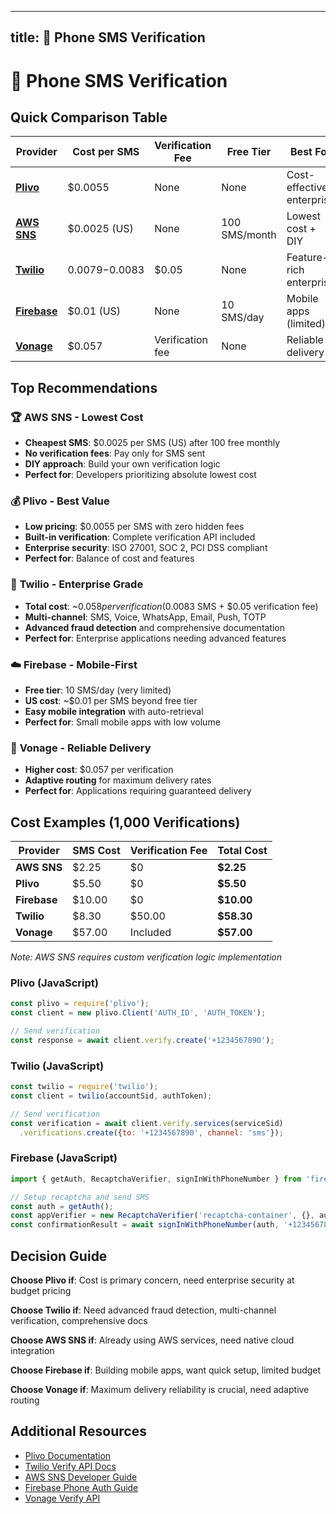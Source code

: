 -----
title: 📱 Phone SMS Verification
-----

# 📱 Phone SMS Verification 

## Quick Comparison Table

| Provider | Cost per SMS | Verification Fee | Free Tier | Best For |
|----------|-------------|------------------|-----------|----------|
| **[Plivo](https://www.plivo.com/verify/)** | $0.0055 | None | None | Cost-effective enterprise |
| **[AWS SNS](https://aws.amazon.com/sns/)** | $0.0025 (US) | None | 100 SMS/month | Lowest cost + DIY |
| **[Twilio](https://www.twilio.com/verify)** | $0.0079-$0.0083 | $0.05 | None | Feature-rich enterprise |
| **[Firebase](https://firebase.google.com/docs/auth/web/phone-auth)** | $0.01 (US) | None | 10 SMS/day | Mobile apps (limited) |
| **[Vonage](https://www.vonage.com/communications-apis/verify/)** | $0.057 | Verification fee | None | Reliable delivery |

## Top Recommendations

### 🏆 **AWS SNS** - Lowest Cost
- **Cheapest SMS**: $0.0025 per SMS (US) after 100 free monthly
- **No verification fees**: Pay only for SMS sent
- **DIY approach**: Build your own verification logic
- **Perfect for**: Developers prioritizing absolute lowest cost

### 💰 **Plivo** - Best Value
- **Low pricing**: $0.0055 per SMS with zero hidden fees
- **Built-in verification**: Complete verification API included
- **Enterprise security**: ISO 27001, SOC 2, PCI DSS compliant
- **Perfect for**: Balance of cost and features

### 🚀 **Twilio** - Enterprise Grade
- **Total cost**: ~$0.058 per verification ($0.0083 SMS + $0.05 verification fee)
- **Multi-channel**: SMS, Voice, WhatsApp, Email, Push, TOTP
- **Advanced fraud detection** and comprehensive documentation
- **Perfect for**: Enterprise applications needing advanced features

### ☁️ **Firebase** - Mobile-First
- **Free tier**: 10 SMS/day (very limited)
- **US cost**: ~$0.01 per SMS beyond free tier
- **Easy mobile integration** with auto-retrieval
- **Perfect for**: Small mobile apps with low volume

### 🔄 **Vonage** - Reliable Delivery
- **Higher cost**: $0.057 per verification
- **Adaptive routing** for maximum delivery rates
- **Perfect for**: Applications requiring guaranteed delivery

## Cost Examples (1,000 Verifications)

| Provider | SMS Cost | Verification Fee | **Total Cost** |
|----------|----------|------------------|----------------|
| **AWS SNS** | $2.25 | $0 | **$2.25** |
| **Plivo** | $5.50 | $0 | **$5.50** |
| **Firebase** | $10.00 | $0 | **$10.00** |
| **Twilio** | $8.30 | $50.00 | **$58.30** |
| **Vonage** | $57.00 | Included | **$57.00** |

*Note: AWS SNS requires custom verification logic implementation*

### Plivo (JavaScript)
```javascript
const plivo = require('plivo');
const client = new plivo.Client('AUTH_ID', 'AUTH_TOKEN');

// Send verification
const response = await client.verify.create('+1234567890');
```

### Twilio (JavaScript)
```javascript
const twilio = require('twilio');
const client = twilio(accountSid, authToken);

// Send verification
const verification = await client.verify.services(serviceSid)
  .verifications.create({to: '+1234567890', channel: 'sms'});
```

### Firebase (JavaScript)
```javascript
import { getAuth, RecaptchaVerifier, signInWithPhoneNumber } from 'firebase/auth';

// Setup recaptcha and send SMS
const auth = getAuth();
const appVerifier = new RecaptchaVerifier('recaptcha-container', {}, auth);
const confirmationResult = await signInWithPhoneNumber(auth, '+1234567890', appVerifier);
```

## Decision Guide

**Choose Plivo if**: Cost is primary concern, need enterprise security at budget pricing

**Choose Twilio if**: Need advanced fraud detection, multi-channel verification, comprehensive docs

**Choose AWS SNS if**: Already using AWS services, need native cloud integration

**Choose Firebase if**: Building mobile apps, want quick setup, limited budget

**Choose Vonage if**: Maximum delivery reliability is crucial, need adaptive routing

## Additional Resources

- [Plivo Documentation](https://www.plivo.com/docs/)
- [Twilio Verify API Docs](https://www.twilio.com/docs/verify/api)
- [AWS SNS Developer Guide](https://docs.aws.amazon.com/sns/)
- [Firebase Phone Auth Guide](https://firebase.google.com/docs/auth/web/phone-auth)
- [Vonage Verify API](https://developer.vonage.com/en/verify/overview)